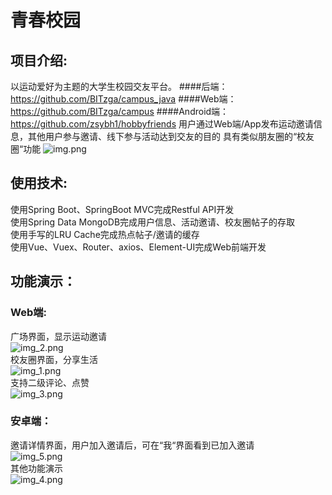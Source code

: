 # 青春校园
## 项目介绍:
以运动爱好为主题的大学生校园交友平台。
####后端：https://github.com/BITzga/campus_java
####Web端：https://github.com/BITzga/campus
####Android端：https://github.com/zsybh1/hobbyfriends
用户通过Web端/App发布运动邀请信息，其他用户参与邀请、线下参与活动达到交友的目的
具有类似朋友圈的“校友圈“功能
![img.png](introduction_img/img.png)

## 使用技术:

使用Spring Boot、SpringBoot MVC完成Restful API开发<br />
使用Spring Data MongoDB完成用户信息、活动邀请、校友圈帖子的存取<br />
使用手写的LRU Cache完成热点帖子/邀请的缓存<br />
使用Vue、Vuex、Router、axios、Element-UI完成Web前端开发<br />

## 功能演示：
### Web端:
广场界面，显示运动邀请<br />
![img_2.png](introduction_img/img_2.png)<br />
校友圈界面，分享生活<br />
![img_1.png](introduction_img/img_1.png)<br />
支持二级评论、点赞<br />
![img_3.png](introduction_img/img_3.png)<br />
### 安卓端：
邀请详情界面，用户加入邀请后，可在“我“界面看到已加入邀请<br />
![img_5.png](introduction_img/img_5.png)<br />
其他功能演示<br />
![img_4.png](introduction_img/img_4.png)<br />


